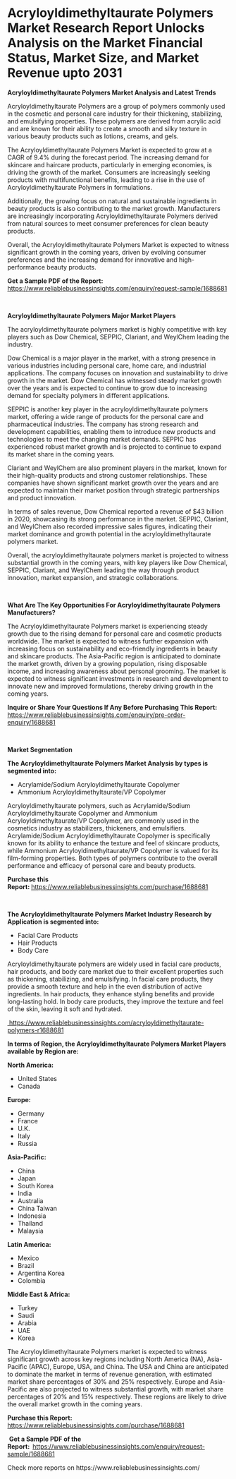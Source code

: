 <p><h1>Acryloyldimethyltaurate Polymers Market Research Report Unlocks Analysis on the Market Financial Status, Market Size, and Market Revenue upto 2031</h1></p><p><strong>Acryloyldimethyltaurate Polymers Market Analysis and Latest Trends</strong></p>
<p><p>Acryloyldimethyltaurate Polymers are a group of polymers commonly used in the cosmetic and personal care industry for their thickening, stabilizing, and emulsifying properties. These polymers are derived from acrylic acid and are known for their ability to create a smooth and silky texture in various beauty products such as lotions, creams, and gels.</p><p>The Acryloyldimethyltaurate Polymers Market is expected to grow at a CAGR of 9.4% during the forecast period. The increasing demand for skincare and haircare products, particularly in emerging economies, is driving the growth of the market. Consumers are increasingly seeking products with multifunctional benefits, leading to a rise in the use of Acryloyldimethyltaurate Polymers in formulations.</p><p>Additionally, the growing focus on natural and sustainable ingredients in beauty products is also contributing to the market growth. Manufacturers are increasingly incorporating Acryloyldimethyltaurate Polymers derived from natural sources to meet consumer preferences for clean beauty products.</p><p>Overall, the Acryloyldimethyltaurate Polymers Market is expected to witness significant growth in the coming years, driven by evolving consumer preferences and the increasing demand for innovative and high-performance beauty products.</p></p>
<p><strong>Get a Sample PDF of the Report:&nbsp;</strong> <a href="https://www.reliablebusinessinsights.com/enquiry/request-sample/1688681">https://www.reliablebusinessinsights.com/enquiry/request-sample/1688681</a></p>
<p>&nbsp;</p>
<p><strong>Acryloyldimethyltaurate Polymers Major Market Players</strong></p>
<p><p>The acryloyldimethyltaurate polymers market is highly competitive with key players such as Dow Chemical, SEPPIC, Clariant, and WeylChem leading the industry. </p><p>Dow Chemical is a major player in the market, with a strong presence in various industries including personal care, home care, and industrial applications. The company focuses on innovation and sustainability to drive growth in the market. Dow Chemical has witnessed steady market growth over the years and is expected to continue to grow due to increasing demand for specialty polymers in different applications.</p><p>SEPPIC is another key player in the acryloyldimethyltaurate polymers market, offering a wide range of products for the personal care and pharmaceutical industries. The company has strong research and development capabilities, enabling them to introduce new products and technologies to meet the changing market demands. SEPPIC has experienced robust market growth and is projected to continue to expand its market share in the coming years.</p><p>Clariant and WeylChem are also prominent players in the market, known for their high-quality products and strong customer relationships. These companies have shown significant market growth over the years and are expected to maintain their market position through strategic partnerships and product innovation.</p><p>In terms of sales revenue, Dow Chemical reported a revenue of $43 billion in 2020, showcasing its strong performance in the market. SEPPIC, Clariant, and WeylChem also recorded impressive sales figures, indicating their market dominance and growth potential in the acryloyldimethyltaurate polymers market.</p><p>Overall, the acryloyldimethyltaurate polymers market is projected to witness substantial growth in the coming years, with key players like Dow Chemical, SEPPIC, Clariant, and WeylChem leading the way through product innovation, market expansion, and strategic collaborations.</p></p>
<p>&nbsp;</p>
<p><strong>What Are The Key Opportunities For Acryloyldimethyltaurate Polymers Manufacturers?</strong></p>
<p><p>The Acryloyldimethyltaurate Polymers market is experiencing steady growth due to the rising demand for personal care and cosmetic products worldwide. The market is expected to witness further expansion with increasing focus on sustainability and eco-friendly ingredients in beauty and skincare products. The Asia-Pacific region is anticipated to dominate the market growth, driven by a growing population, rising disposable income, and increasing awareness about personal grooming. The market is expected to witness significant investments in research and development to innovate new and improved formulations, thereby driving growth in the coming years.</p></p>
<p><strong>Inquire or Share Your Questions If Any Before Purchasing This Report:</strong> <a href="https://www.reliablebusinessinsights.com/enquiry/pre-order-enquiry/1688681">https://www.reliablebusinessinsights.com/enquiry/pre-order-enquiry/1688681</a></p>
<p>&nbsp;</p>
<p><strong>Market Segmentation</strong></p>
<p><strong>The Acryloyldimethyltaurate Polymers Market Analysis by types is segmented into:</strong></p>
<p><ul><li>Acrylamide/Sodium Acryloyldimethyltaurate Copolymer</li><li>Ammonium Acryloyldimethyltaurate/VP Copolymer</li></ul></p>
<p><p>Acryloyldimethyltaurate polymers, such as Acrylamide/Sodium Acryloyldimethyltaurate Copolymer and Ammonium Acryloyldimethyltaurate/VP Copolymer, are commonly used in the cosmetics industry as stabilizers, thickeners, and emulsifiers. Acrylamide/Sodium Acryloyldimethyltaurate Copolymer is specifically known for its ability to enhance the texture and feel of skincare products, while Ammonium Acryloyldimethyltaurate/VP Copolymer is valued for its film-forming properties. Both types of polymers contribute to the overall performance and efficacy of personal care and beauty products.</p></p>
<p><strong>Purchase this Report:&nbsp;</strong><a href="https://www.reliablebusinessinsights.com/purchase/1688681">https://www.reliablebusinessinsights.com/purchase/1688681</a></p>
<p>&nbsp;</p>
<p><strong>The Acryloyldimethyltaurate Polymers Market Industry Research by Application is segmented into:</strong></p>
<p><ul><li>Facial Care Products</li><li>Hair Products</li><li>Body Care</li></ul></p>
<p><p>Acryloyldimethyltaurate polymers are widely used in facial care products, hair products, and body care market due to their excellent properties such as thickening, stabilizing, and emulsifying. In facial care products, they provide a smooth texture and help in the even distribution of active ingredients. In hair products, they enhance styling benefits and provide long-lasting hold. In body care products, they improve the texture and feel of the skin, leaving it soft and hydrated.</p></p>
<p><a href="https://www.reliablebusinessinsights.com/acryloyldimethyltaurate-polymers-r1688681">&nbsp;https://www.reliablebusinessinsights.com/acryloyldimethyltaurate-polymers-r1688681</a></p>
<p><strong>In terms of Region, the Acryloyldimethyltaurate Polymers Market Players available by Region are:</strong></p>
<p>
    <p> <strong> North America: </strong>
        <ul>
            <li>United States</li>
            <li>Canada</li>
        </ul>
        </p> 
    <p> <strong> Europe: </strong>
        <ul>
            <li>Germany</li>
            <li>France</li>
            <li>U.K.</li>
            <li>Italy</li>
            <li>Russia</li>
        </ul>
        </p> 
    <p> <strong> Asia-Pacific: </strong>
        <ul>
            <li>China</li>
            <li>Japan</li>
            <li>South Korea</li>
            <li>India</li>
            <li>Australia</li>
            <li>China Taiwan</li>
            <li>Indonesia</li>
            <li>Thailand</li>
            <li>Malaysia</li>
        </ul>
        </p> 
    <p> <strong> Latin America: </strong>
        <ul>
            <li>Mexico</li>
            <li>Brazil</li>
            <li>Argentina Korea</li>
            <li>Colombia</li>
        </ul>
        </p> 
    <p> <strong> Middle East & Africa: </strong>
        <ul>
            <li>Turkey</li>
            <li>Saudi</li>
            <li>Arabia</li>
            <li>UAE</li>
            <li>Korea</li>
        </ul>
    </p>
    </p>
<p><p>The Acryloyldimethyltaurate Polymers market is expected to witness significant growth across key regions including North America (NA), Asia-Pacific (APAC), Europe, USA, and China. The USA and China are anticipated to dominate the market in terms of revenue generation, with estimated market share percentages of 30% and 25% respectively. Europe and Asia-Pacific are also projected to witness substantial growth, with market share percentages of 20% and 15% respectively. These regions are likely to drive the overall market growth in the coming years.</p></p>
<p><strong>Purchase this Report: </strong><a href="https://www.reliablebusinessinsights.com/purchase/1688681">https://www.reliablebusinessinsights.com/purchase/1688681</a></p>
<p>&nbsp;<strong>Get a Sample PDF of the Report:&nbsp;&nbsp;</strong><a href="https://www.reliablebusinessinsights.com/enquiry/request-sample/1688681">https://www.reliablebusinessinsights.com/enquiry/request-sample/1688681</a></p>
<p><strong></strong></p>
<p>Check more reports on https://www.reliablebusinessinsights.com/</p>